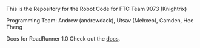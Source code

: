 This is the Repository for the Robot Code for FTC Team 9073 (Knightrix)

Programming Team: Andrew (andrewdack), Utsav (Mehxeo), Camden, Hee Theng

Dcos for RoadRunner 1.0
Check out the [docs](https://rr.brott.dev/docs/v1-0/tuning/).

